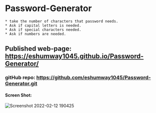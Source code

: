 # Password-Generator
    * take the number of characters that password needs.
    * Ask if capital letters is needed.
    * Ask if special characters needed.
    * Ask if numbers are needed.
## Published web-page: https://eshumway1045.github.io/Password-Generator/
### gitHub repo: https://github.com/eshumway1045/Password-Generator.git
#### Screen Shot:
![Screenshot 2022-02-12 190425](https://user-images.githubusercontent.com/54603559/153735160-eba22cae-9d2b-41ef-9bc6-2c659c589b9c.png)